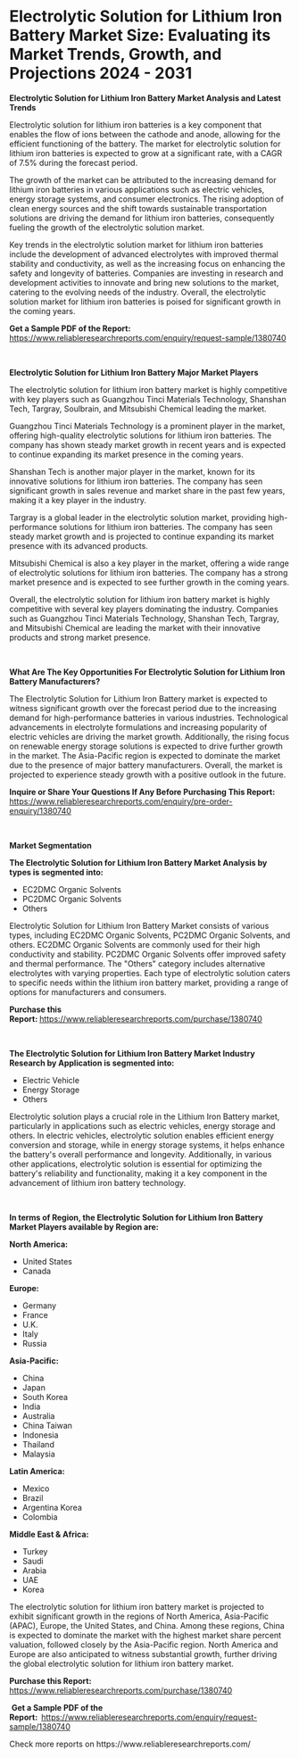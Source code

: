 <p><h1>Electrolytic Solution for Lithium Iron Battery Market Size: Evaluating its Market Trends, Growth, and Projections 2024 - 2031</h1></p><p><strong>Electrolytic Solution for Lithium Iron Battery Market Analysis and Latest Trends</strong></p>
<p><p>Electrolytic solution for lithium iron batteries is a key component that enables the flow of ions between the cathode and anode, allowing for the efficient functioning of the battery. The market for electrolytic solution for lithium iron batteries is expected to grow at a significant rate, with a CAGR of 7.5% during the forecast period.</p><p>The growth of the market can be attributed to the increasing demand for lithium iron batteries in various applications such as electric vehicles, energy storage systems, and consumer electronics. The rising adoption of clean energy sources and the shift towards sustainable transportation solutions are driving the demand for lithium iron batteries, consequently fueling the growth of the electrolytic solution market.</p><p>Key trends in the electrolytic solution market for lithium iron batteries include the development of advanced electrolytes with improved thermal stability and conductivity, as well as the increasing focus on enhancing the safety and longevity of batteries. Companies are investing in research and development activities to innovate and bring new solutions to the market, catering to the evolving needs of the industry. Overall, the electrolytic solution market for lithium iron batteries is poised for significant growth in the coming years.</p></p>
<p><strong>Get a Sample PDF of the Report:&nbsp;</strong> <a href="https://www.reliableresearchreports.com/enquiry/request-sample/1380740">https://www.reliableresearchreports.com/enquiry/request-sample/1380740</a></p>
<p>&nbsp;</p>
<p><strong>Electrolytic Solution for Lithium Iron Battery Major Market Players</strong></p>
<p><p>The electrolytic solution for lithium iron battery market is highly competitive with key players such as Guangzhou Tinci Materials Technology, Shanshan Tech, Targray, Soulbrain, and Mitsubishi Chemical leading the market. </p><p>Guangzhou Tinci Materials Technology is a prominent player in the market, offering high-quality electrolytic solutions for lithium iron batteries. The company has shown steady market growth in recent years and is expected to continue expanding its market presence in the coming years.</p><p>Shanshan Tech is another major player in the market, known for its innovative solutions for lithium iron batteries. The company has seen significant growth in sales revenue and market share in the past few years, making it a key player in the industry.</p><p>Targray is a global leader in the electrolytic solution market, providing high-performance solutions for lithium iron batteries. The company has seen steady market growth and is projected to continue expanding its market presence with its advanced products.</p><p>Mitsubishi Chemical is also a key player in the market, offering a wide range of electrolytic solutions for lithium iron batteries. The company has a strong market presence and is expected to see further growth in the coming years.</p><p>Overall, the electrolytic solution for lithium iron battery market is highly competitive with several key players dominating the industry. Companies such as Guangzhou Tinci Materials Technology, Shanshan Tech, Targray, and Mitsubishi Chemical are leading the market with their innovative products and strong market presence.</p></p>
<p>&nbsp;</p>
<p><strong>What Are The Key Opportunities For Electrolytic Solution for Lithium Iron Battery Manufacturers?</strong></p>
<p><p>The Electrolytic Solution for Lithium Iron Battery market is expected to witness significant growth over the forecast period due to the increasing demand for high-performance batteries in various industries. Technological advancements in electrolyte formulations and increasing popularity of electric vehicles are driving the market growth. Additionally, the rising focus on renewable energy storage solutions is expected to drive further growth in the market. The Asia-Pacific region is expected to dominate the market due to the presence of major battery manufacturers. Overall, the market is projected to experience steady growth with a positive outlook in the future.</p></p>
<p><strong>Inquire or Share Your Questions If Any Before Purchasing This Report:</strong> <a href="https://www.reliableresearchreports.com/enquiry/pre-order-enquiry/1380740">https://www.reliableresearchreports.com/enquiry/pre-order-enquiry/1380740</a></p>
<p>&nbsp;</p>
<p><strong>Market Segmentation</strong></p>
<p><strong>The Electrolytic Solution for Lithium Iron Battery Market Analysis by types is segmented into:</strong></p>
<p><ul><li>EC2DMC Organic Solvents</li><li>PC2DMC Organic Solvents</li><li>Others</li></ul></p>
<p><p>Electrolytic Solution for Lithium Iron Battery Market consists of various types, including EC2DMC Organic Solvents, PC2DMC Organic Solvents, and others. EC2DMC Organic Solvents are commonly used for their high conductivity and stability. PC2DMC Organic Solvents offer improved safety and thermal performance. The "Others" category includes alternative electrolytes with varying properties. Each type of electrolytic solution caters to specific needs within the lithium iron battery market, providing a range of options for manufacturers and consumers.</p></p>
<p><strong>Purchase this Report:&nbsp;</strong><a href="https://www.reliableresearchreports.com/purchase/1380740">https://www.reliableresearchreports.com/purchase/1380740</a></p>
<p>&nbsp;</p>
<p><strong>The Electrolytic Solution for Lithium Iron Battery Market Industry Research by Application is segmented into:</strong></p>
<p><ul><li>Electric Vehicle</li><li>Energy Storage</li><li>Others</li></ul></p>
<p><p>Electrolytic solution plays a crucial role in the Lithium Iron Battery market, particularly in applications such as electric vehicles, energy storage and others. In electric vehicles, electrolytic solution enables efficient energy conversion and storage, while in energy storage systems, it helps enhance the battery's overall performance and longevity. Additionally, in various other applications, electrolytic solution is essential for optimizing the battery's reliability and functionality, making it a key component in the advancement of lithium iron battery technology.</p></p>
<p>&nbsp;</p>
<p><strong>In terms of Region, the Electrolytic Solution for Lithium Iron Battery Market Players available by Region are:</strong></p>
<p>
    <p> <strong> North America: </strong>
        <ul>
            <li>United States</li>
            <li>Canada</li>
        </ul>
        </p> 
    <p> <strong> Europe: </strong>
        <ul>
            <li>Germany</li>
            <li>France</li>
            <li>U.K.</li>
            <li>Italy</li>
            <li>Russia</li>
        </ul>
        </p> 
    <p> <strong> Asia-Pacific: </strong>
        <ul>
            <li>China</li>
            <li>Japan</li>
            <li>South Korea</li>
            <li>India</li>
            <li>Australia</li>
            <li>China Taiwan</li>
            <li>Indonesia</li>
            <li>Thailand</li>
            <li>Malaysia</li>
        </ul>
        </p> 
    <p> <strong> Latin America: </strong>
        <ul>
            <li>Mexico</li>
            <li>Brazil</li>
            <li>Argentina Korea</li>
            <li>Colombia</li>
        </ul>
        </p> 
    <p> <strong> Middle East & Africa: </strong>
        <ul>
            <li>Turkey</li>
            <li>Saudi</li>
            <li>Arabia</li>
            <li>UAE</li>
            <li>Korea</li>
        </ul>
    </p>
    </p>
<p><p>The electrolytic solution for lithium iron battery market is projected to exhibit significant growth in the regions of North America, Asia-Pacific (APAC), Europe, the United States, and China. Among these regions, China is expected to dominate the market with the highest market share percent valuation, followed closely by the Asia-Pacific region. North America and Europe are also anticipated to witness substantial growth, further driving the global electrolytic solution for lithium iron battery market.</p></p>
<p><strong>Purchase this Report: </strong><a href="https://www.reliableresearchreports.com/purchase/1380740">https://www.reliableresearchreports.com/purchase/1380740</a></p>
<p>&nbsp;<strong>Get a Sample PDF of the Report:&nbsp;&nbsp;</strong><a href="https://www.reliableresearchreports.com/enquiry/request-sample/1380740">https://www.reliableresearchreports.com/enquiry/request-sample/1380740</a></p>
<p><strong></strong></p>
<p>Check more reports on https://www.reliableresearchreports.com/</p>